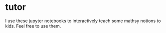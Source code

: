 # tutor
I use these jupyter notebooks to interactively teach some mathsy notions to kids. Feel free to use them.
